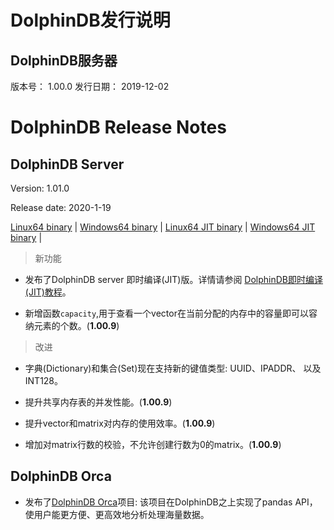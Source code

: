 # DolphinDB发行说明

## DolphinDB服务器

版本号： 1.00.0
发行日期： 2019-12-02


# DolphinDB Release Notes

## DolphinDB Server

Version: 1.01.0

Release date: 2020-1-19


[Linux64 binary](http://www.dolphindb.com/downloads/DolphinDB_Linux64_V1.01.0.zip) | 
[Windows64 binary](http://www.dolphindb.com/downloads/DolphinDB_Win64_V1.01.0.zip) | 
[Linux64 JIT binary](http://www.dolphindb.com/downloads/DolphinDB_Linux64_V1.01.0_JIT.zip) | 
[Windows64 JIT binary](http://www.dolphindb.com/downloads/DolphinDB_Win64_V1.01.0_JIT.zip) | 

> 新功能

* 发布了DolphinDB server 即时编译(JIT)版。详情请参阅 [DolphinDB即时编译(JIT)教程](https://github.com/dolphindb/Tutorials_CN/blob/master/jit.md)。

* 新增函数`capacity`,用于查看一个vector在当前分配的内存中的容量即可以容纳元素的个数。(**1.00.9**)

> 改进

* 字典(Dictionary)和集合(Set)现在支持新的键值类型: UUID、IPADDR、 以及INT128。

* 提升共享内存表的并发性能。(**1.00.9**)

* 提升vector和matrix对内存的使用效率。(**1.00.9**)

* 增加对matrix行数的校验，不允许创建行数为0的matrix。(**1.00.9**)

## DolphinDB Orca

* 发布了[DolphinDB Orca](https://github.com/dolphindb/Orca)项目: 该项目在DolphinDB之上实现了pandas API，使用户能更方便、更高效地分析处理海量数据。

